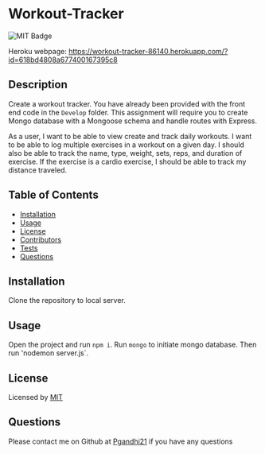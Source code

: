 # Workout-Tracker

![MIT Badge](https://img.shields.io/badge/License-MIT-yellow.svg "MIT Badge")

Heroku webpage: https://workout-tracker-86140.herokuapp.com/?id=618bd4808a677400167395c8

## Description

Create a workout tracker. You have already been provided with the front end code in the `Develop` folder. This assignment will require you to create Mongo database with a Mongoose schema and handle routes with Express.

As a user, I want to be able to view create and track daily workouts. I want to be able to log multiple exercises in a workout on a given day. I should also be able to track the name, type, weight, sets, reps, and duration of exercise. If the exercise is a cardio exercise, I should be able to track my distance traveled.

## Table of Contents

- [Installation](#installation)
- [Usage](#usage)
- [License](#license)
- [Contributors](#contributors)
- [Tests](#tests)
- [Questions](#questions)

## Installation

Clone the repository to local server.

## Usage

Open the project and run `npm i`. Run `mongo` to initiate mongo database. Then run 'nodemon server.js`.

## License

Licensed by [MIT](https://opensource.org/licenses/MIT)

## Questions

Please contact me on Github at [Pgandhi21](https://github.com/Pgandhi21) if you have any questions
